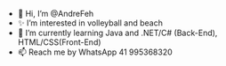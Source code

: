 - 👋 Hi, I’m @AndreFeh
- ✨ I’m interested in volleyball and beach
- 🌱 I’m currently learning Java and .NET/C# (Back-End), HTML/CSS(Front-End)
- 📫 Reach me by WhatsApp 41 995368320
